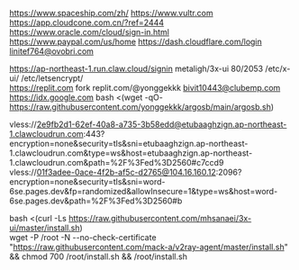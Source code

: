 https://www.spaceship.com/zh/ https://www.vultr.com https://app.cloudcone.com.cn/?ref=2444 https://www.oracle.com/cloud/sign-in.html  
https://www.paypal.com/us/home https://dash.cloudflare.com/login linitef764@ovobri.com

https://ap-northeast-1.run.claw.cloud/signin      metaligh/3x-ui    80/2053       /etc/x-ui/       /etc/letsencrypt/      
https://replit.com         fork  replit.com/@yonggekkk         bivit10443@clubemp.com         
https://idx.google.com     bash <(wget -qO- https://raw.githubusercontent.com/yonggekkk/argosb/main/argosb.sh) 

vless://2e9fb2d1-62ef-40a8-a735-3b58edd@etubaaghzign.ap-northeast-1.clawcloudrun.com:443?encryption=none&security=tls&sni=etubaaghzign.ap-northeast-1.clawcloudrun.com&type=ws&host=etubaaghzign.ap-northeast-1.clawcloudrun.com&path=%2F%3Fed%3D2560#c7ccd9      
vless://01f3adee-0ace-4f2b-af5c-d2765@104.16.160.12:2096?encryption=none&security=tls&sni=word-6se.pages.dev&fp=randomized&allowInsecure=1&type=ws&host=word-6se.pages.dev&path=%2F%3Fed%3D2560#b

bash <(curl -Ls https://raw.githubusercontent.com/mhsanaei/3x-ui/master/install.sh)              
wget -P /root -N --no-check-certificate "https://raw.githubusercontent.com/mack-a/v2ray-agent/master/install.sh" && chmod 700 /root/install.sh && /root/install.sh 

